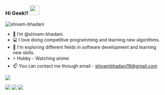 ### Hi Geek!! <img src="https://raw.githubusercontent.com/MartinHeinz/MartinHeinz/master/wave.gif" width="30px">
<p align = "left"> <img src = "https://komarev.com/ghpvc/?username=shivam-bhadani" alt = "shivam-bhadani" /> </p>

- 👋 I’m @shivam-bhadani.
- 💻 I love doing competitive programming and learning new algorithms.
- 🌱 I'm exploring different fields in software development and learning new skills.
- ⚡ Hobby - Watching anime
- 📫 You can contact me through email - shivambhadani19@gmail.com

<p><img align="center" src="https://github-readme-stats.vercel.app/api?username=shivam-bhadani&show_icons=true&count_private=true&theme=radical"]</p>
  
[<img src="https://img.shields.io/badge/linkedin-%230077B5.svg?&style=for-the-badge&logo=linkedin&logoColor=white" />](https://www.linkedin.com/in/shivambhadani/)
[<img src="https://img.shields.io/badge/instagram-%23E4405F.svg?&style=for-the-badge&logo=instagram&logoColor=whit" />](https://www.instagram.com/shivambhadani28/)
[<img src="https://img.shields.io/badge/codeforces-%23E4405F.svg?&style=for-the-badge&logo=instagram&logoColor=whit" />](https://codeforces.com/profile/Shivam28nov/)
